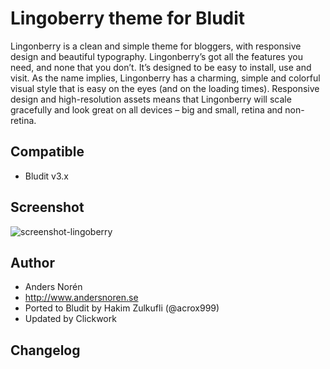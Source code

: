 # Lingoberry theme for Bludit
Lingonberry is a clean and simple theme for bloggers, with responsive design and beautiful typography.
Lingonberry’s got all the features you need, and none that you don’t. It’s designed to be easy to install, use and visit.
As the name implies, Lingonberry has a charming, simple and colorful visual style that is easy on the eyes (and on the loading times).
Responsive design and high-resolution assets means that Lingonberry will scale gracefully and look great on all devices – big and small, retina and non-retina.

## Compatible
- Bludit v3.x

## Screenshot
![screenshot-lingoberry](https://github.com/bludit-themes/lingonberry/raw/master/screenshot.png)

## Author
- Anders Norén
- http://www.andersnoren.se
- Ported to Bludit by Hakim Zulkufli (@acrox999)
- Updated by Clickwork

## Changelog
